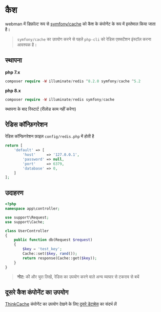 # कैश

webman में डिफ़ॉल्ट रूप से [symfony/cache](https://github.com/symfony/cache) को कैश के कंपोनेंट के रूप में इस्तेमाल किया जाता है।

> `symfony/cache` का उपयोग करने से पहले `php-cli` को रेडिस एक्सटेंशन इंस्टॉल करना आवश्यक है।

## स्थापना
**php 7.x**
```php
composer require -W illuminate/redis ^8.2.0 symfony/cache ^5.2
```
**php 8.x**
```php
composer require -W illuminate/redis symfony/cache
```

स्थापना के बाद रिस्टार्ट (रीलोड काम नहीं करेगा)

## रेडिस कॉन्फ़िगरेशन
रेडिस कॉन्फ़िगरेशन फ़ाइल `config/redis.php` में होती है
```php
return [
    'default' => [
        'host'     => '127.0.0.1',
        'password' => null,
        'port'     => 6379,
        'database' => 0,
    ]
];
```

## उदाहरण
```php
<?php
namespace app\controller;

use support\Request;
use support\Cache;

class UserController
{
    public function db(Request $request)
    {
        $key = 'test_key';
        Cache::set($key, rand());
        return response(Cache::get($key));
    }
}
```

> **नोट:**
> की और चुरा लिखें, रेडिस का उपयोग करने वाले अन्य व्यापार से टकराव से बचें

## दूसरे कैश कंपोनेंट का उपयोग
[ThinkCache](https://github.com/top-think/think-cache) कंपोनेंट का उपयोग देखने के लिए [दूसरे डेटाबेस](others.md#ThinkCache) का संदर्भ लें
